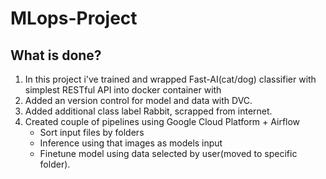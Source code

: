 # MLops-Project

## What is done?
1. In this project i've trained and wrapped Fast-AI(cat/dog) classifier with simplest RESTful API into docker container with
2. Added an version control for model and data with DVC.
3. Added additional class label Rabbit, scrapped from internet.
4. Created couple of pipelines using Google Cloud Platform + Airflow
   - Sort input files by folders
   - Inference using that images as models input
   - Finetune model using data selected by user(moved to specific folder).
